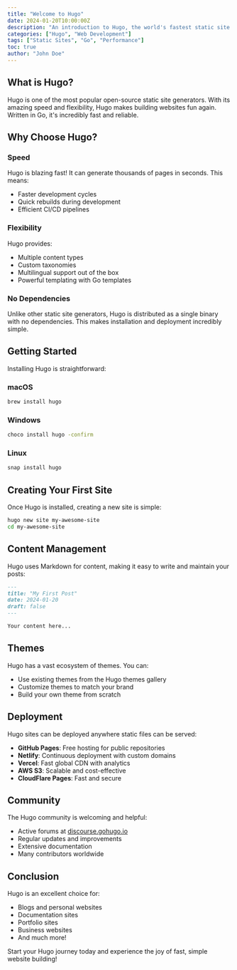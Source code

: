 ```yaml
---
title: "Welcome to Hugo"
date: 2024-01-20T10:00:00Z
description: "An introduction to Hugo, the world's fastest static site generator"
categories: ["Hugo", "Web Development"]
tags: ["Static Sites", "Go", "Performance"]
toc: true
author: "John Doe"
---
```


## What is Hugo?

Hugo is one of the most popular open-source static site generators. With its amazing speed and flexibility, Hugo makes building websites fun again. Written in Go, it's incredibly fast and reliable.

## Why Choose Hugo?

### Speed

Hugo is blazing fast! It can generate thousands of pages in seconds. This means:

- Faster development cycles
- Quick rebuilds during development
- Efficient CI/CD pipelines

### Flexibility

Hugo provides:

- Multiple content types
- Custom taxonomies
- Multilingual support out of the box
- Powerful templating with Go templates

### No Dependencies

Unlike other static site generators, Hugo is distributed as a single binary with no dependencies. This makes installation and deployment incredibly simple.

## Getting Started

Installing Hugo is straightforward:

### macOS

```bash
brew install hugo
```

### Windows

```bash
choco install hugo -confirm
```

### Linux

```bash
snap install hugo
```

## Creating Your First Site

Once Hugo is installed, creating a new site is simple:

```bash
hugo new site my-awesome-site
cd my-awesome-site
```

## Content Management

Hugo uses Markdown for content, making it easy to write and maintain your posts:

```markdown
---
title: "My First Post"
date: 2024-01-20
draft: false
---

Your content here...
```

## Themes

Hugo has a vast ecosystem of themes. You can:

- Use existing themes from the Hugo themes gallery
- Customize themes to match your brand
- Build your own theme from scratch

## Deployment

Hugo sites can be deployed anywhere static files can be served:

- **GitHub Pages**: Free hosting for public repositories
- **Netlify**: Continuous deployment with custom domains
- **Vercel**: Fast global CDN with analytics
- **AWS S3**: Scalable and cost-effective
- **CloudFlare Pages**: Fast and secure

## Community

The Hugo community is welcoming and helpful:

- Active forums at [discourse.gohugo.io](https://discourse.gohugo.io)
- Regular updates and improvements
- Extensive documentation
- Many contributors worldwide

## Conclusion

Hugo is an excellent choice for:

- Blogs and personal websites
- Documentation sites
- Portfolio sites
- Business websites
- And much more!

Start your Hugo journey today and experience the joy of fast, simple website building!